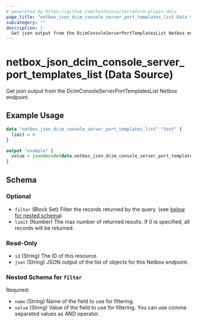 ```yaml
---
# generated by https://github.com/hashicorp/terraform-plugin-docs
page_title: "netbox_json_dcim_console_server_port_templates_list Data Source - netbox"
subcategory: ""
description: |-
  Get json output from the DcimConsoleServerPortTemplatesList Netbox endpoint.
---
```


# netbox_json_dcim_console_server_port_templates_list (Data Source)

Get json output from the DcimConsoleServerPortTemplatesList Netbox endpoint.

## Example Usage

```terraform
data "netbox_json_dcim_console_server_port_templates_list" "test" {
  limit = 0
}

output "example" {
  value = jsondecode(data.netbox_json_dcim_console_server_port_templates_list.test.json)
}
```

<!-- schema generated by tfplugindocs -->
## Schema

### Optional

- `filter` (Block Set) Filter the records returned by the query. (see [below for nested schema](#nestedblock--filter))
- `limit` (Number) The max number of returned results. If 0 is specified, all records will be returned.

### Read-Only

- `id` (String) The ID of this resource.
- `json` (String) JSON output of the list of objects for this Netbox endpoint.

<a id="nestedblock--filter"></a>
### Nested Schema for `filter`

Required:

- `name` (String) Name of the field to use for filtering.
- `value` (String) Value of the field to use for filtering. You can use comma separated values as AND operator.
